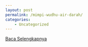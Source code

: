 ```yaml
---
layout: post
permalink: /mimpi-wudhu-air-darah/
categories:
    - Uncategorized
---
```


[Baca Selengkapnya](/08)